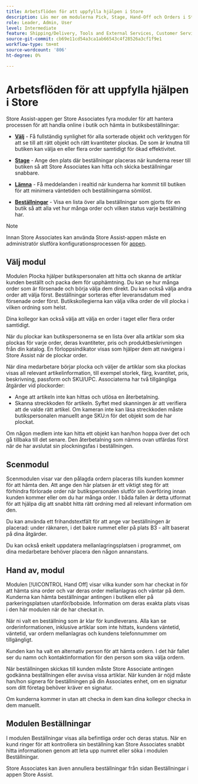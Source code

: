 ```yaml
---
title: Arbetsflöden för att uppfylla hjälpen i Store
description: Läs mer om modulerna Pick, Stage, Hand-Off och Orders i Store Assist App. Dessa moduler möjliggör arbetsflödet från början till slut för BOPIS-beställningar. Store Associates använder dessa moduler för att hantera och leverera butiksupphämtningsorder till kunder.
role: Leader, Admin, User
level: Intermediate
feature: Shipping/Delivery, Tools and External Services, Customer Service
source-git-commit: cb69e11cd54a3ca1ab66543c4f28526a3cf1f9e1
workflow-type: tm+mt
source-wordcount: '806'
ht-degree: 0%

---
```


# Arbetsflöden för att uppfylla hjälpen i Store

Store Assist-appen ger Store Associates fyra moduler för att hantera processen för att handla online i butik och hämta in butiksbeställningar:

- **[Välj](#pick-module)** - Få fullständig synlighet för alla sorterade objekt och verktygen för att se till att rätt objekt och rätt kvantiteter plockas. De som är knutna till butiken kan välja en eller flera order samtidigt för ökad effektivitet.

- **[Stage](#stage-module)** - Ange den plats där beställningar placeras när kunderna reser till butiken så att Store Associates kan hitta och skicka beställningar snabbare.

- **[Lämna](#hand-off-module)** - Få meddelanden i realtid när kunderna har kommit till butiken för att minimera väntetiden och beställningarna sömlöst.

- **[Beställningar](#orders-module)** - Visa en lista över alla beställningar som gjorts för en butik så att alla vet hur många order och vilken status varje beställning har.

>[!NOTE]
>
>Innan Store Associates kan använda Store Assist-appen måste en administratör slutföra konfigurationsprocessen för [appen](app-setup.md).

## Välj modul

Modulen Plocka hjälper butikspersonalen att hitta och skanna de artiklar kunden beställt och packa dem för upphämtning. Du kan se hur många order som är försenade och börja välja dem direkt. Du kan också välja andra order att välja först. Beställningar sorteras efter leveransdatum med försenade order först. Butikskollegierna kan välja vilka order de vill plocka i vilken ordning som helst.

Dina kollegor kan också välja att välja en order i taget eller flera order samtidigt.

När du plockar kan butikspersonerna se en lista över alla artiklar som ska plockas för varje order, deras kvantiteter, pris och produktbeskrivningen från din katalog. En förloppsindikator visas som hjälper dem att navigera i Store Assist när de plockar order.

När dina medarbetare börjar plocka och väljer de artiklar som ska plockas visas all relevant artikelinformation, till exempel storlek, färg, kvantitet, pris, beskrivning, passform och SKU/UPC. Associaterna har två tillgängliga åtgärder vid plockorder:

- Ange att artikeln inte kan hittas och utlösa en återbetalning.
- Skanna streckkoden för artikeln. Syftet med skanningen är att verifiera att de valde rätt artikel. Om kameran inte kan läsa streckkoden måste butikspersonalen manuellt ange SKU:n för det objekt som de har plockat.

Om någon medlem inte kan hitta ett objekt kan han/hon hoppa över det och gå tillbaka till det senare.  Den återbetalning som nämns ovan utfärdas först när de har avslutat sin plockningsfas i beställningen.

## Scenmodul

Scenmodulen visar var den pålagda ordern placeras tills kunden kommer för att hämta den. Att ange den här platsen är ett viktigt steg för att förhindra förlorade order när butikspersonalen slutför sin överföring innan kunden kommer eller om du har många order. I båda fallen är detta utformat för att hjälpa dig att snabbt hitta rätt ordning med all relevant information om den.

Du kan använda ett frihandstextfält för att ange var beställningen är placerad: under räknaren, i det bakre rummet eller på plats B3 - allt baserat på dina åtgärder.

Du kan också enkelt uppdatera mellanlagringsplatsen i programmet, om dina medarbetare behöver placera den någon annanstans.

## Hand av, modul

Modulen [!UICONTROL Hand Off] visar vilka kunder som har checkat in för att hämta sina order och var deras order mellanlagras och väntar på dem. Kunderna kan hämta beställningar antingen i butiken eller på parkeringsplatsen utanför/bobside. Information om deras exakta plats visas i den här modulen när de har checkat in.

När ni valt en beställning som är klar för kundleverans. Alla kan se orderinformationen, inklusive artiklar som inte hittats, kundens väntetid, väntetid, var ordern mellanlagras och kundens telefonnummer om tillgängligt.

Kunden kan ha valt en alternativ person för att hämta ordern. I det här fallet ser du namn och kontaktinformation för den person som ska välja ordern.

När beställningen skickas till kunden måste Store Associate antingen godkänna beställningen eller avvisa vissa artiklar. När kunden är nöjd måste han/hon signera för beställningen på din Associates enhet, om en signatur som ditt företag behöver kräver en signatur.

Om kunderna kommer in utan att checka in dem kan dina kollegor checka in dem manuellt.

## Modulen Beställningar

I modulen Beställningar visas alla befintliga order och deras status. När en kund ringer för att kontrollera sin beställning kan Store Associates snabbt hitta informationen genom att leta upp numret eller söka i modulen Beställningar.

Store Associates kan även annullera beställningar från sidan Beställningar i appen Store Assist.
